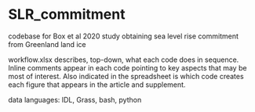 # SLR_commitment
codebase for Box et al 2020 study obtaining sea level rise commitment from Greenland land ice

workflow.xlsx describes, top-down, what each code does in sequence. Inline comments appear in each code pointing to key aspects that may be most of interest. Also indicated in the spreadsheet is which code creates each figure that appears in the article and supplement.

data languages: IDL, Grass, bash, python 
